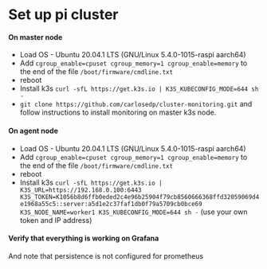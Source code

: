 # Set up pi cluster

#### On master node
- Load OS - Ubuntu 20.04.1 LTS (GNU/Linux 5.4.0-1015-raspi aarch64)
- Add `cgroup_enable=cpuset cgroup_memory=1 cgroup_enable=memory` to the end of the file `/boot/firmware/cmdline.txt`
- reboot
- Install k3s `curl -sfL https://get.k3s.io | K3S_KUBECONFIG_MODE=644 sh -`
- `git clone https://github.com/carlosedp/cluster-monitoring.git` and follow instructions to install monitoring on master k3s node.


#### On agent node
- Load OS - Ubuntu 20.04.1 LTS (GNU/Linux 5.4.0-1015-raspi aarch64)
- Add `cgroup_enable=cpuset cgroup_memory=1 cgroup_enable=memory` to the end of the file `/boot/firmware/cmdline.txt`
- reboot
- Install k3s `curl -sfL https://get.k3s.io | K3S_URL=https://192.168.0.100:6443 K3S_TOKEN=K1056b8d6ffb0eded2c4e96b25904f79cb8560666368ffd32059069d4e1968a55c5::server:a5d1e2c37faf1db0f79a5709cb0bce69  K3S_NODE_NAME=worker1 K3S_KUBECONFIG_MODE=644 sh -` (use your own token and IP address)

#### Verify that everything is working on Grafana
And note that persistence is not configured for prometheus
